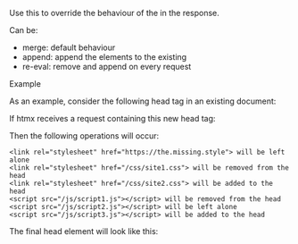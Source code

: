 Use this to override the behaviour of the <head> in the response.

Can be:
- merge: default behaviour
- append: append the elements to the existing <head>
- re-eval: remove and append on every request

Example

As an example, consider the following head tag in an existing document:

<head>
    <link rel="stylesheet" href="https://the.missing.style">
    <link rel="stylesheet" href="/css/site1.css">
    <script src="/js/script1.js"></script>
    <script src="/js/script2.js"></script>
</head>

If htmx receives a request containing this new head tag:

<head>
    <link rel="stylesheet" href="https://the.missing.style">
    <link rel="stylesheet" href="/css/site2.css">
    <script src="/js/script2.js"></script>
    <script src="/js/script3.js"></script>
</head>

Then the following operations will occur:

    <link rel="stylesheet" href="https://the.missing.style"> will be left alone
    <link rel="stylesheet" href="/css/site1.css"> will be removed from the head
    <link rel="stylesheet" href="/css/site2.css"> will be added to the head
    <script src="/js/script1.js"></script> will be removed from the head
    <script src="/js/script2.js"></script> will be left alone
    <script src="/js/script3.js"></script> will be added to the head

The final head element will look like this:

<head>
    <link rel="stylesheet" href="https://the.missing.style">
    <script src="/js/script2.js"></script>
    <link rel="stylesheet" href="/css/site2.css">
    <script src="/js/script3.js"></script>
</head>
